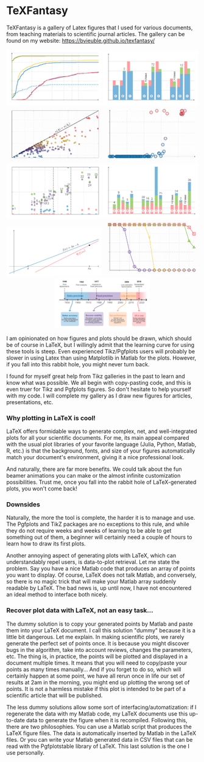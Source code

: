 # TeXFantasy

TeXFantasy is a gallery of Latex figures that I used for various documents, 
from teaching materials to scientific journal articles. The gallery can be found
on my website: https://bvieuble.github.io/texfantasy/

<p style="text-align:center">
  <img src="assets/fig1-front.png" width="250" />
  <img src="assets/fig2-front.png" width="250" /> 
  <img src="assets/fig3-front.png" width="250" /> 

  <img src="assets/fig4-front.png" width="250" />
  <img src="assets/fig5-front.png" width="250" /> 
  <img src="assets/fig6-front.png" width="250" /> 

  <img src="assets/fig7-front.png" width="250" />
  <img src="assets/fig8-front.png" width="250" /> 
  <img src="assets/fig9-front.png" width="250" /> 
</p>


I am opinionated on how figures and plots should be drawn, which should be of course in LaTeX, but I willingly admit that the learning curve for using these tools is steep. Even experienced Tikz/Pgfplots users will probably be slower in using Latex than using Matplotlib in Matlab for the plots. However, if you fall into this rabbit hole, you might never turn back.

I found for myself great help from Tikz galleries in the past to learn and know what was possible. We all begin with copy-pasting code, and this is even truer for Tikz and Pgfplots figures. So don't hesitate to help yourself with my code. I will complete my gallery as I draw new figures for articles, presentations, etc.


### Why plotting in LaTeX is cool!

LaTeX offers formidable ways to generate complex, net, and well-integrated plots for all your scientific documents. For me, its main appeal compared with the usual plot libraries of your favorite language (Julia, Python, Matlab, R, etc.) is that the background, fonts, and size of your figures automatically match your document's environment, giving it a nice professional look. 

And naturally, there are far more benefits. We could talk about the fun beamer animations you can make or the almost infinite customization possibilities. Trust me, once you fall into the rabbit hole of LaTeX-generated plots, you won't come back!

### Downsides
Naturally, the more the tool is complete, the harder it is to manage and use. The Pgfplots and TikZ packages are no exceptions to this rule, and while they do not require weeks and weeks of learning to be able to get something out of them, a beginner will certainly need a couple of hours to learn how to draw its first plots.

Another annoying aspect of generating plots with LaTeX, which can understandably repel users, is data-to-plot retrieval. Let me state the problem. Say you have a nice Matlab code that produces an array of points you want to display. Of course, LaTeX does not talk Matlab, and conversely, so there is no magic trick that will make your Matlab array suddenly readable by LaTeX. The bad news is, up until now, I have not encountered an ideal method to interface both nicely.

### Recover plot data with LaTeX, not an easy task...
The dummy solution is to copy your generated points by Matlab and paste them into your LaTeX document. I call this solution "dummy" because it is a little bit dangerous. Let me explain. In making scientific plots, we rarely generate the perfect set of points once. It is because you might discover bugs in the algorithm, take into account reviews, changes the parameters, etc. The thing is, in practice, the points will be plotted and displayed in a document multiple times. It means that you will need to copy/paste your points as many times manually... And if you forget to do so, which will certainly happen at some point, we have all rerun once in life our set of results at 2am in the morning, you might end up plotting the wrong set of points. It is not a harmless mistake if this plot is intended to be part of a scientific article that will be published. 

The less dummy solutions allow some sort of interfacing/automatization: if I regenerate the data with my Matlab code, my LaTeX documents use this up-to-date data to generate the figure when it is recompiled. Following this, there are two philosophies. You can use a Matlab script that produces the LaTeX figure files. The data is automatically inserted by Matlab in the LaTeX files. Or you can write your Matlab generated data in CSV files that can be read with the Pgfplotstable library of LaTeX. This last solution is the one I use personally.


